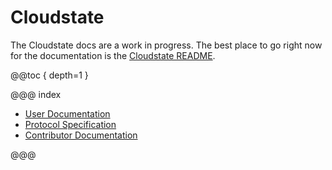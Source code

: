 # Cloudstate

The Cloudstate docs are a work in progress. The best place to go right now for the documentation is the [Cloudstate README](https://github.com/cloudstateio/cloudstate/tree/master/README.md).

@@toc { depth=1 }

@@@ index

* [User Documentation](user/index.md)
* [Protocol Specification](spec/index.md)
* [Contributor Documentation](developer/index.md)

@@@
